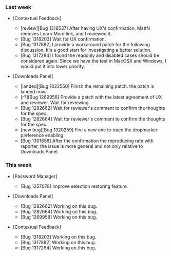### Last week

* [Contextual Feedback]
  - [review][Bug 1318537] After having UX's confirmation, MattN removes Learn More link, and I reviewed it.
  - [Bug 1318203] Wait for UX confirmation.
  - [Bug 1317882] I provide a workaround patch for the following discussion. It's a good start for investigating a better solution.
  - [Bug 1317284] I found the readonly and disabled cases should be considered again. Since we have the test in MacOSX and Windows, I would put it into lower priority.

* [Downloads Panel]
  - [landed][Bug 1022550] Finish the remaining patch. the patch is landed now.
  - [r?][Bug 1269958] Provide a patch with the latest agreement of UX and reviewer. Wait for reviewing.
  - [Bug 1282662] Wait for reviewer's comment to confirm the thoughts for the spec.
  - [Bug 1282664] Wait for reviewer's comment to confirm the thoughts for the spec.
  - [new bug][Bug 1320259] Fire a new one to trace the dropmarker preference enabling.
  - [Bug 1301658] After the confirmation the reproducing rate with reporter, the issue is more general and not only relative to Downloads Panel.

### This week

* [Password Manager]
  - [Bug 1257078] Improve selection restoring feature.

* [Downloads Panel]
  - [Bug 1282662] Working on this bug.
  - [Bug 1282664] Working on this bug.
  - [Bug 1269958] Working on this bug.

* [Contextual Feedback]
  - [Bug 1318203] Working on this bug.
  - [Bug 1317882] Working on this bug.
  - [Bug 1317284] Working on this bug.

